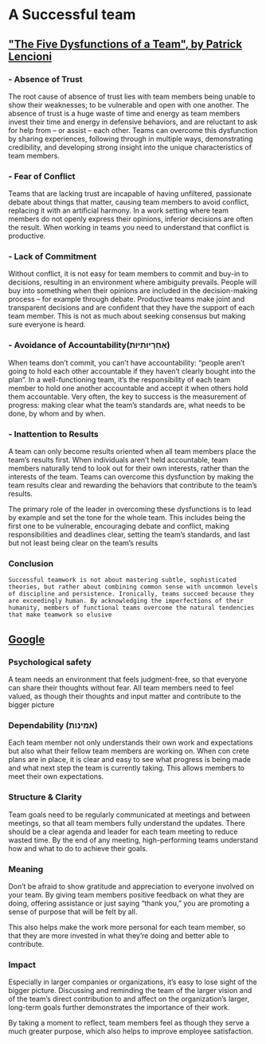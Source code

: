 # A Successful team

## ["The Five Dysfunctions of a Team", by Patrick Lencioni](https://www.talentsquare.com/blog/book-summary-the-five-dysfunctions-of-a-team/)

### - Absence of Trust

The root cause of absence of trust lies with team members being unable to show their weaknesses; to be vulnerable and open with one another. The absence of trust is a huge waste of time and energy as team members invest their time and energy in defensive behaviors, and are reluctant to ask for help from – or assist – each other. Teams can overcome this dysfunction by sharing experiences, following through in multiple ways, demonstrating credibility, and developing strong insight into the unique characteristics of team members.

### - Fear of Conflict

Teams that are lacking trust are incapable of having unfiltered, passionate debate about things that matter, causing team members to avoid conflict, replacing it with an artificial harmony. In a work setting where team members do not openly express their opinions, inferior decisions are often the result. When working in teams you need to understand that conflict is productive.

### - Lack of Commitment

Without conflict, it is not easy for team members to commit and buy-in to decisions, resulting in an environment where ambiguity prevails. People will buy into something when their opinions are included in the decision-making process – for example through debate. Productive teams make joint and transparent decisions and are confident that they have the support of each team member. This is not as much about seeking consensus but making sure everyone is heard.

### - Avoidance of Accountability(אַחְרָיוּתִיּוּת)

When teams don’t commit, you can’t have accountability: “people aren’t going to hold each other accountable if they haven’t clearly bought into the plan”. In a well-functioning team, it’s the responsibility of each team member to hold one another accountable and accept it when others hold them accountable. Very often, the key to success is the measurement of progress: making clear what the team’s standards are, what needs to be done, by whom and by when.

### - Inattention to Results

A team can only become results oriented when all team members place the team’s results first. When individuals aren’t held accountable, team members naturally tend to look out for their own interests, rather than the interests of the team. Teams can overcome this dysfunction by making the team results clear and rewarding the behaviors that contribute to the team’s results.

The primary role of the leader in overcoming these dysfunctions is to lead by example and set the tone for the whole team. This includes being the first one to be vulnerable, encouraging debate and conflict, making responsibilities and deadlines clear, setting the team’s standards, and last but not least being clear on the team’s results

### Conclusion

`Successful teamwork is not about mastering subtle, sophisticated theories, but rather about combining common sense with uncommon levels of discipline and persistence. Ironically, teams succeed because they are exceedingly human. By acknowledging the imperfections of their humanity, members of functional teams overcome the natural tendencies that make teamwork so elusive`

## [Google](https://www.cnbc.com/2018/07/16/the-5-traits-of-the-most-successful-teams-according-to-google.html)

### Psychological safety

A team needs an environment that feels judgment-free, so that everyone can share their thoughts without fear. All team members need to feel valued, as though their thoughts and input matter and contribute to the bigger picture

### Dependability (אמינות)

Each team member not only understands their own work and expectations but also what their fellow team members are working on. When con
crete plans are in place, it is clear and easy to see what progress is being made and what next step the team is currently taking. This allows members to meet their own expectations.

### Structure & Clarity

Team goals need to be regularly communicated at meetings and between meetings, so that all team members fully understand the updates. There should be a clear agenda and leader for each team meeting to reduce wasted time. By the end of any meeting, high-performing teams understand how and what to do to achieve their goals.

### Meaning

Don’t be afraid to show gratitude and appreciation to everyone involved on your team. By giving team members positive feedback on what they are doing, offering assistance or just saying “thank you,” you are promoting a sense of purpose that will be felt by all.

This also helps make the work more personal for each team member, so that they are more invested in what they’re doing and better able to contribute.

### Impact

Especially in larger companies or organizations, it’s easy to lose sight of the bigger picture. Discussing and reminding the team of the larger vision and of the team’s direct contribution to and affect on the organization’s larger, long-term goals further demonstrates the importance of their work.

By taking a moment to reflect, team members feel as though they serve a much greater purpose, which also helps to improve employee satisfaction.
